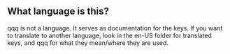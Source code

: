 ## What language is this?

qqq is not a language. It serves as documentation for the keys. If you want to translate to another language, look in the en-US folder for translated keys, and qqq for what they mean/where they are used.
